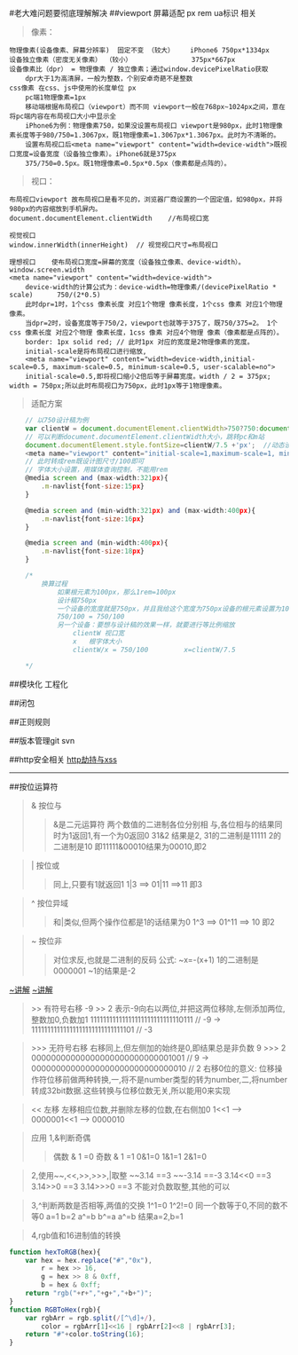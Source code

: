 #老大难问题要彻底理解解决
##viewport 屏幕适配 px rem ua标识 相关
>像素：

    物理像素(设备像素、屏幕分辨率)  固定不变 （较大）    iPhone6 750px*1334px
    设备独立像素（密度无关像素） （较小）               375px*667px
    设备像素比（dpr） = 物理像素 / 独立像素；通过window.devicePixelRatio获取
        dpr大于1为高清屏，一般为整数，个别安卓奇葩不是整数
    css像素 在css、js中使用的长度单位 px
        pc端1物理像素=1px
        移动端根据布局视口（viewport）而不同 viewport一般在768px~1024px之间，意在将pc端内容在布局视口大小中显示全
        iPhone6为例：物理像素750，如果没设置布局视口 viewport是980px，此时1物理像素长度等于980/750=1.3067px，既1物理像素=1.3067px*1.3067px。此时为不清晰的。
        设置布局视口后<meta name="viewport" content="width=device-width">既视口宽度=设备宽度（设备独立像素）。iPhone6就是375px
        375/750=0.5px。既1物理像素=0.5px*0.5px（像素都是点阵的）。
>视口：

    布局视口viewport 故布局视口是看不见的，浏览器厂商设置的一个固定值，如980px，并将980px的内容缩放到手机屏内。
    document.documentElement.clientWidth    //布局视口宽

    视觉视口
    window.innerWidth(innerHeight)  // 视觉视口尺寸=布局视口

    理想视口    使布局视口宽度=屏幕的宽度（设备独立像素、device-width）。
    window.screen.width
    <meta name="viewport" content="width=device-width">
        device-width的计算公式为：device-width=物理像素/(devicePixelRatio * scale)      750/(2*0.5)
        此时dpr=1时，1个css 像素长度 对应1个物理 像素长度，1个css 像素 对应1个物理 像素。
        当dpr=2时，设备宽度等于750/2，viewport也就等于375了，既750/375=2。 1个css 像素长度 对应2个物理 像素长度，1css 像素 对应4个物理 像素（像素都是点阵的）。
        border: 1px solid red; // 此时1px 对应的宽度是2物理像素的宽度。
        initial-scale是将布局视口进行缩放,
        <meta name="viewport" content="width=device-width,initial-scale=0.5, maximum-scale=0.5, minimum-scale=0.5, user-scalable=no"> 
        initial-scale=0.5,即将视口缩小2倍后等于屏幕宽度。width / 2 = 375px; width = 750px;所以此时布局视口为750px，此时1px等于1物理像素。
>适配方案

```javascript
    // 以750设计稿为例
    var clientW = document.documentElement.clientWidth>750?750:document.documentElement.clientWidth;     //视口宽度
    // 可以判断document.documentElement.clientWidth大小，跳转pc和m站
    document.documentElement.style.fontSize=clientW/7.5 +'px';  //动态设置根元素font-size
    <meta name="viewport" content="initial-scale=1,maximum-scale=1, minimum-scale=1">   //缩放比例固定为1；
    // 此时转成rem既设计图尺寸/100即可
    // 字体大小设置，用媒体查询控制，不能用rem
    @media screen and (max-width:321px){
        .m-navlist{font-size:15px}
    }

    @media screen and (min-width:321px) and (max-width:400px){
        .m-navlist{font-size:16px}
    }

    @media screen and (min-width:400px){
        .m-navlist{font-size:18px}
    }

    /*
        换算过程
            如果根元素为100px，那么1rem=100px
            设计稿750px
            一个设备的宽度就是750px，并且我给这个宽度为750px设备的根元素设置为100px,这样1rem就等于100px了
            750/100 = 750/100
            另一个设备：要想与设计稿的效果一样，就要进行等比例缩放
                clientW 视口宽
                x   根字体大小
                clientW/x = 750/100         x=clientW/7.5

    */
```

##模块化 工程化

##闭包

##正则规则

##版本管理git svn


##http安全相关
[http劫持与xss](https://www.cnblogs.com/wjlog/p/5790568.html)


---
##按位运算符
>&  按位与
>>&是二元运算符
两个数值的二进制各位分别相 与,各位相与的结果同时为1返回1,有一个为0返回0
31&2 结果是2,
31的二进制是11111
2的二进制是10
即11111&00010结果为00010,即2

>|   按位或
>>同上,只要有1就返回1
1|3 ==> 01|11 ==>11 即3

>^   按位异域
>>和|类似,但两个操作位都是1的话结果为0
1^3 ==> 01^11 ==> 10 即2

>~   按位非
>>对位求反,也就是二进制的反码
公式: ~x=-(x+1)
1的二进制是0000001
~1的结果是-2

[~讲解](http://www.cnblogs.com/moqiutao/p/6275483.html)
[~讲解](https://blog.csdn.net/qq_31070475/article/details/72598500)

>\>> 有符号右移
-9 >> 2
表示-9向右以两位,并把这两位移除,左侧添加两位,整数加0,负数加1
11111111111111111111111111110111  // -9 -> 11111111111111111111111111111101   // -3

>\>>>   无符号右移
右移同上,但左侧加的始终是0,即结果总是非负数
9 >>> 2
00000000000000000000000000001001   // 9 ->  00000000000000000000000000000010 // 2
右移0位的意义:
位移操作符位移前做两种转换,一,将不是number类型的转为number,二,将number转成32bit数据.这些转换与位移位数无关,所以能用0来实现

><<  左移
左移相应位数,并删除左移的位数,在右侧加0
1<<1  -->
0000001<<1  --> 0000010

>应用
1,&判断奇偶
>>偶数 & 1 =0
>>奇数 & 1 =1
>>0&1=0
>>1&1=1
>>2&1=0

>2,使用~~,<<,>>,>>>,|取整
~~3.14  ==3
~~-3.14 ==-3
3.14<<0 ==3
3.14>>0 ==3
3.14>>>0 ==3    不能对负数取整,其他的可以

>3,^判断两数是否相等,两值的交换
1^1=0
1^2!=0
同一个数等于0,不同的数不等0
a=1
b=2
a^=b
b^=a
a^=b
结果a=2,b=1

>4,rgb值和16进制值的转换
```javascript
function hexToRGB(hex){
    var hex = hex.replace("#","0x"),
        r = hex >> 16,
        g = hex >> 8 & 0xff,
        b = hex & 0xff;
    return "rgb("+r+","+g+","+b+")";
}
function RGBToHex(rgb){
    var rgbArr = rgb.split(/[^\d]+/),
        color = rgbArr[1]<<16 | rgbArr[2]<<8 | rgbArr[3];
    return "#"+color.toString(16);
}
```

